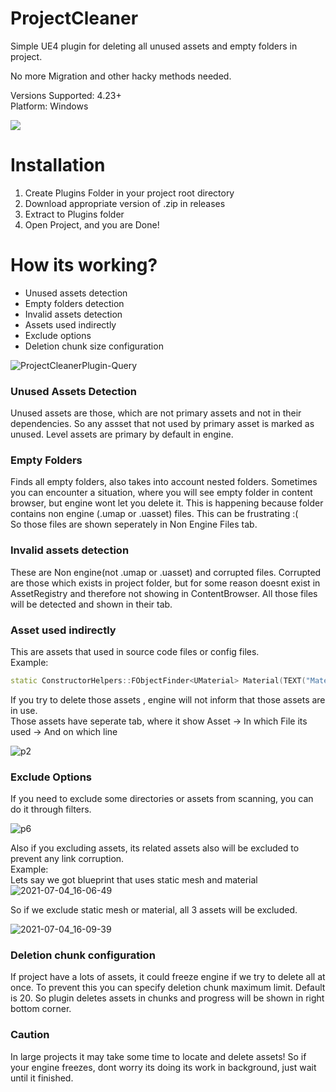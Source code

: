 # ProjectCleaner
Simple UE4 plugin for deleting all unused assets and empty folders in project.

No more Migration and other hacky methods needed.

Versions Supported: 4.23+  
Platform: Windows

<img src="https://user-images.githubusercontent.com/8270558/124382914-d9ccf000-dcda-11eb-9256-441ac8eceb4b.png" />

  
[comment]: <img src="https://user-images.githubusercontent.com/8270558/124383180-07feff80-dcdc-11eb-90b7-ffbf4a770cbf.png" width="600" height="320" />

# Installation
1) Create Plugins Folder in your project root directory
2) Download appropriate version of .zip in releases
3) Extract to Plugins folder
4) Open Project, and you are Done!



# How its working?

* Unused assets detection
* Empty folders detection
* Invalid assets detection
* Assets used indirectly
* Exclude options
* Deletion chunk size configuration

![ProjectCleanerPlugin-Query](https://user-images.githubusercontent.com/8270558/124382551-18fa4180-dcd9-11eb-99b6-6916579f9d18.png)

### Unused Assets Detection
Unused assets are those, which are not primary assets and not in their dependencies. So any assset that not used by primary asset is marked as unused.
Level assets are primary by default in engine.

### Empty Folders
Finds all empty folders, also takes into account nested folders.
Sometimes you can encounter a situation, where you will see empty folder in content browser, but engine wont let you delete it.
This is happening because folder contains non engine (.umap or .uasset) files.
This can be frustrating :( <br>
So those files are shown seperately in Non Engine Files tab.

### Invalid assets detection
These are Non engine(not .umap or .uasset) and corrupted files.
Corrupted are those which exists in project folder, but for some reason doesnt exist in AssetRegistry and therefore not showing in ContentBrowser.
All those files will be detected and shown in their tab.

### Asset used indirectly
This are assets that used in source code files or config files.<br>
Example:
```cpp
static ConstructorHelpers::FObjectFinder<UMaterial> Material(TEXT("Material'/Game/NewMaterial.NewMaterial'"));
```
If you try to delete those assets , engine will not inform that those assets are in use.<br>
Those assets have seperate tab, where it show Asset -> In which File its used -> And on which line

![p2](https://user-images.githubusercontent.com/8270558/124383870-c1ab9f80-dcdf-11eb-9035-2daba351f9eb.png)

### Exclude Options
If you need to exclude some directories or assets from scanning, you can do it through filters.

![p6](https://user-images.githubusercontent.com/8270558/124384045-b1e08b00-dce0-11eb-80ac-d802d322b55b.png)

Also if you excluding assets, its related assets also will be excluded to prevent any link corruption.<br>
Example:<br>
Lets say we got blueprint that uses static mesh and material
![2021-07-04_16-06-49](https://user-images.githubusercontent.com/8270558/124384391-020c1d00-dce2-11eb-8166-065828391079.png)

So if we exclude static mesh or material, all 3 assets will be excluded.

![2021-07-04_16-09-39](https://user-images.githubusercontent.com/8270558/124384436-48617c00-dce2-11eb-9918-5a74a052353a.png)

### Deletion chunk configuration
If project have a lots of assets, it could freeze engine if we try to delete all at once.
To prevent this you can specify deletion chunk maximum limit. Default is 20. So plugin deletes assets in chunks and progress will be shown in right bottom corner.
### Caution 
In large projects it may take some time to locate and delete assets!
So if your engine freezes, dont worry its doing its work in background, just wait until it finished.
